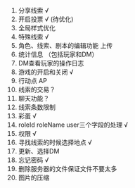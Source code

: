 1. 分享线索 √
2. 开启投票 √ (待优化)
3. 全局样式优化
4. 特殊线索 √
5. 角色、线索、剧本的编辑功能 上传
6. 统计信息 （包括玩家和DM）
7. DM查看玩家的操作日志
8. 游戏的开启和关闭 √
9. 行动点 AP
10. 线索的交易？ 
11. 聊天功能？
12. 线索条数限制
13. 彩蛋 √
14. roleId roleName user三个字段的处理 √
15. 权限 √
16. 寻找线索的时候选择地点 √
17. 更新、选择DM
18. 忘记密码 √
19. 删除服务器的文件保证文件不要太多
20. 图片的压缩
